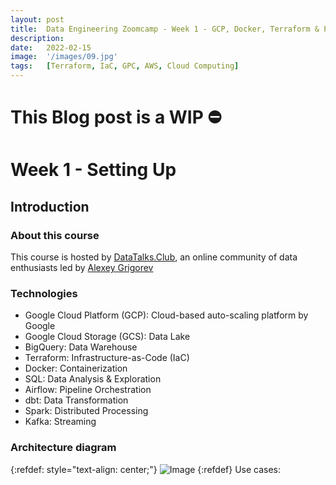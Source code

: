 ```yaml
---
layout: post
title:  Data Engineering Zoomcamp - Week 1 - GCP, Docker, Terraform & Postgres
description:
date:   2022-02-15
image:  '/images/09.jpg'
tags:   [Terraform, IaC, GPC, AWS, Cloud Computing]
---
```


# ️This Blog post is a WIP ⛔️

# Week 1 - Setting Up

## Introduction

### About this course
This course is hosted by [DataTalks.Club](https://datatalks.club), an online community of data enthusiasts led by [Alexey Grigorev](https://www.linkedin.com/in/agrigorev/)

### Technologies
  - Google Cloud Platform (GCP): Cloud-based auto-scaling platform by Google
  - Google Cloud Storage (GCS): Data Lake
  - BigQuery: Data Warehouse
  - Terraform: Infrastructure-as-Code (IaC)
  - Docker: Containerization
  - SQL: Data Analysis & Exploration
  - Airflow: Pipeline Orchestration
  - dbt: Data Transformation
  - Spark: Distributed Processing
  - Kafka: Streaming

### Architecture diagram
  {:refdef: style="text-align: center;"}
  ![Image]({{site.baseurl}}/images/arch_1.jpg)
  {:refdef}
  Use cases:
  
